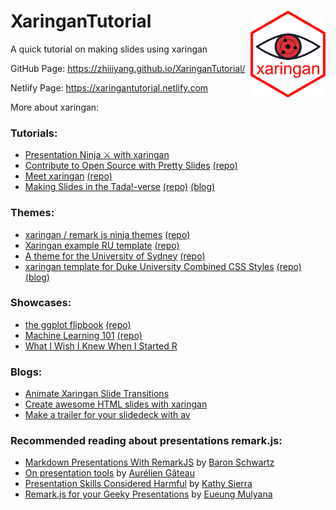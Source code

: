 # XaringanTutorial <img src="imgs/icon.png" align="right" width="120" />


A quick tutorial on making slides using xaringan


GitHub Page: https://zhiiiyang.github.io/XaringanTutorial/

Netlify Page: https://xaringantutorial.netlify.com

More about xaringan:

### Tutorials: 
- [Presentation Ninja ⚔ with xaringan](https://slides.yihui.name/xaringan/) 
- [Contribute to Open Source with Pretty Slides](http://www.datalorax.com/talks/cascadia18/#1) [(repo)](https://github.com/datalorax/site/tree/master/content/talks/cascadia18)
- [Meet xaringan](https://arm.rbind.io/slides/xaringan.html) [(repo)](https://arm.rbind.io/days/day1/xaringan/)
- [Making Slides in the Tada!-verse](https://apreshill.github.io/data-vis-labs-2018/slides/06-slides_xaringan.html#1) [(repo)](https://github.com/apreshill/data-vis-labs-2018/tree/master/slides) [(blog)](https://apreshill.github.io/data-vis-labs-2018/index.html)

### Themes:
- [xaringan / remark js ninja themes](https://emitanaka.github.io/ninja-theme/) [(repo)](https://github.com/emitanaka/ninja-theme)
- [Xaringan example RU template](https://www.jvcasillas.com/ru_xaringan/slides/index.html) [(repo)](https://github.com/jvcasillas/ru_xaringan)
- [A theme for the University of Sydney](https://garthtarr.github.io/sydney_xaringan/) [(repo)](https://github.com/garthtarr/sydney_xaringan)
- [xaringan template for Duke University Combined CSS Styles](https://dukeslides.johnlittle.info/slides/) [(repo)](https://github.com/libjohn/dukeslides) [(blog)](https://www.johnlittle.info/post/slide-template-using-duke-university-color-palette-xaringan/)

### Showcases:
- [the ggplot flipbook](https://evamaerey.github.io/ggplot_flipbook/ggplot_flipbook_xaringan.html) [(repo)](https://github.com/EvaMaeRey/ggplot_flipbook)
- [Machine Learning 101](https://sarahromanes.github.io/r-ladies-ML-1/) [(repo)](https://github.com/sarahromanes/r-ladies-ML-1)
- [What I Wish I Knew When I Started R](https://www.williamrchase.com/slides/intro_r_anthropology_2018)

### Blogs:
- [Animate Xaringan Slide Transitions](https://www.garrickadenbuie.com/blog/2018/12/03/animate-xaringan-slide-transitions/)
- [Create awesome HTML slides with xaringan](http://www.favstats.eu/post/xaringan_tut/)
- [Make a trailer for your slidedeck with av](https://masalmon.eu/2018/10/07/trailer/)

### Recommended reading about presentations remark.js:
- [Markdown Presentations With RemarkJS](https://www.xaprb.com/blog/markdown-presentations-with-remarkjs/) by [Baron Schwartz](https://www.xaprb.com/)
- [On presentation tools](http://agateau.com/2013/on-presentation-tools/) by [Aurélien Gâteau](http://agateau.com/)
- [Presentation Skills Considered Harmful](http://seriouspony.com/blog/2013/10/4/presentation-skills-considered-harmful) by [Kathy Sierra](http://seriouspony.com/)
- [Remark.js for your Geeky Presentations](https://www.telematika.org/post/remark.js-for-your-geeky-presentations/) by [Eueung Mulyana](https://www.telematika.org/author/em/)
